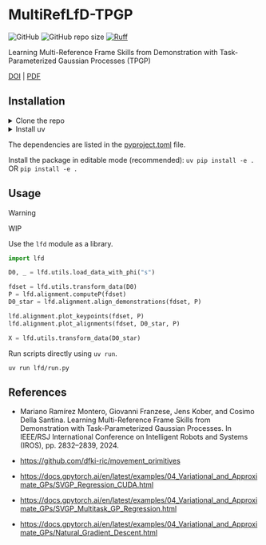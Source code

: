 # MultiRefLfD-TPGP

![GitHub](https://img.shields.io/github/license/AshrithSagar/MultiRefLfD-TPGP)
![GitHub repo size](https://img.shields.io/github/repo-size/AshrithSagar/MultiRefLfD-TPGP)
[![Ruff](https://img.shields.io/endpoint?url=https://raw.githubusercontent.com/astral-sh/ruff/main/assets/badge/v2.json)](https://github.com/astral-sh/ruff)

Learning Multi-Reference Frame Skills from Demonstration with Task-Parameterized Gaussian Processes (TPGP)

[DOI](https://doi.org/10.1109/IROS58592.2024.10803060)
|
[PDF](http://www.jenskober.de/publications/RamirezMontero2024IROS.pdf)

## Installation

<details>

<summary>Clone the repo</summary>

```shell
git clone https://github.com/AshrithSagar/MultiRefLfD-TPGP
cd MultiRefLfD-TPGP
```

</details>

<details>

<summary>Install uv</summary>

Install [`uv`](https://docs.astral.sh/uv/), if not already.
Check [here](https://docs.astral.sh/uv/getting-started/installation/) for installation instructions.

It is recommended to use `uv`, as it will automatically install the dependencies in a virtual environment.
If you don't want to use `uv`, skip to the next step.

TL;DR: Just run

```shell
curl -LsSf https://astral.sh/uv/install.sh | sh
```

</details>

The dependencies are listed in the [pyproject.toml](pyproject.toml) file.

Install the package in editable mode (recommended):
`uv pip install -e .` OR `pip install -e .`

## Usage

> [!WARNING]
> WIP

Use the `lfd` module as a library.

```python
import lfd

D0, _ = lfd.utils.load_data_with_phi("s")

fdset = lfd.utils.transform_data(D0)
P = lfd.alignment.computeP(fdset)
D0_star = lfd.alignment.align_demonstrations(fdset, P)

lfd.alignment.plot_keypoints(fdset, P)
lfd.alignment.plot_alignments(fdset, D0_star, P)

X = lfd.utils.transform_data(D0_star)
```

Run scripts directly using `uv run`.

```shell
uv run lfd/run.py
```

## References

- Mariano Ramírez Montero, Giovanni Franzese, Jens Kober, and Cosimo Della Santina. Learning Multi-Reference Frame Skills from Demonstration with Task-Parameterized Gaussian Processes. In IEEE/RSJ International Conference on Intelligent Robots and Systems (IROS), pp. 2832–2839, 2024.

- <https://github.com/dfki-ric/movement_primitives>

- <https://docs.gpytorch.ai/en/latest/examples/04_Variational_and_Approximate_GPs/SVGP_Regression_CUDA.html>

- <https://docs.gpytorch.ai/en/latest/examples/04_Variational_and_Approximate_GPs/SVGP_Multitask_GP_Regression.html>

- <https://docs.gpytorch.ai/en/latest/examples/04_Variational_and_Approximate_GPs/Natural_Gradient_Descent.html>
